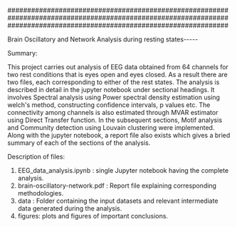 ########################################################################################################################################################################

Brain Oscillatory and Network Analysis during resting states-----


Summary: 

This project carries out analysis of EEG data obtained from 64 channels for two rest conditions that is eyes open and eyes closed. As a result there are two files, each corresponding to either of the rest states. The analysis is described in detail in the jupyter notebook under sectional headings. It involves Spectral analysis using Power spectral density estimation using welch's method, constructing confidence intervals, p values etc. The connectivity among channels is also estimated through MVAR estimator using Direct Transfer function. In the subsequent sections, Motif analysis and Community detection using Louvain clustering were implemented. Along with the jupyter notebook, a report file also exists which gives a bried summary of each of the sections of the analysis. 

Description of files: 

1.  EEG_data_analysis.ipynb : single Jupyter notebook having the complete analysis.
2.  brain-oscillatory-network.pdf : Report file explaining corresponding methodologies.
3.  data : Folder containing the input datasets and relevant intermediate data generated during the analysis. 
4. figures: plots and figures of important conclusions. 

